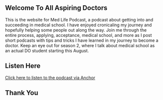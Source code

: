 ## Welcome To All Aspiring Doctors

This is the website for Med Life Podcast, a podcast about getting into and succeeding in medical school. I have enjoyed cronicaling my journey and hopefully helping some people out along the way. Join me through the entire process, applying, acceptance, medical school, and more as I post short podcasts with tips and tricks I have learned in my journey to become a doctor. Keep an eye out for season 2, where I talk about medical school as an actual DO student starting this August. 

## Listen Here

[Click here to listen to the podcast via Anchor](https://anchor.fm/medlife)

## Thank You
